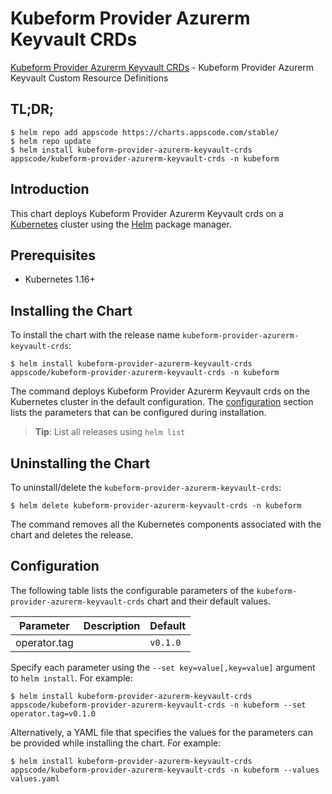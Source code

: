 # Kubeform Provider Azurerm Keyvault CRDs

[Kubeform Provider Azurerm Keyvault CRDs](https://github.com/kubeform) - Kubeform Provider Azurerm Keyvault Custom Resource Definitions

## TL;DR;

```console
$ helm repo add appscode https://charts.appscode.com/stable/
$ helm repo update
$ helm install kubeform-provider-azurerm-keyvault-crds appscode/kubeform-provider-azurerm-keyvault-crds -n kubeform
```

## Introduction

This chart deploys Kubeform Provider Azurerm Keyvault crds on a [Kubernetes](http://kubernetes.io) cluster using the [Helm](https://helm.sh) package manager.

## Prerequisites

- Kubernetes 1.16+

## Installing the Chart

To install the chart with the release name `kubeform-provider-azurerm-keyvault-crds`:

```console
$ helm install kubeform-provider-azurerm-keyvault-crds appscode/kubeform-provider-azurerm-keyvault-crds -n kubeform
```

The command deploys Kubeform Provider Azurerm Keyvault crds on the Kubernetes cluster in the default configuration. The [configuration](#configuration) section lists the parameters that can be configured during installation.

> **Tip**: List all releases using `helm list`

## Uninstalling the Chart

To uninstall/delete the `kubeform-provider-azurerm-keyvault-crds`:

```console
$ helm delete kubeform-provider-azurerm-keyvault-crds -n kubeform
```

The command removes all the Kubernetes components associated with the chart and deletes the release.

## Configuration

The following table lists the configurable parameters of the `kubeform-provider-azurerm-keyvault-crds` chart and their default values.

|  Parameter   | Description | Default  |
|--------------|-------------|----------|
| operator.tag |             | `v0.1.0` |


Specify each parameter using the `--set key=value[,key=value]` argument to `helm install`. For example:

```console
$ helm install kubeform-provider-azurerm-keyvault-crds appscode/kubeform-provider-azurerm-keyvault-crds -n kubeform --set operator.tag=v0.1.0
```

Alternatively, a YAML file that specifies the values for the parameters can be provided while
installing the chart. For example:

```console
$ helm install kubeform-provider-azurerm-keyvault-crds appscode/kubeform-provider-azurerm-keyvault-crds -n kubeform --values values.yaml
```
